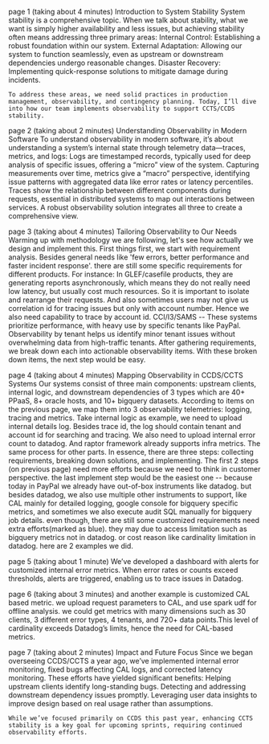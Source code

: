 page 1 (taking about 4 minutes) Introduction to System Stability
    System stability is a comprehensive topic. When we talk about stability, what we want is simply higher availability and less issues, but  achieving stability often means addressing three primary areas:
        Internal Control: Establishing a robust foundation within our system.
        External Adaptation: Allowing our system to function seamlessly, even as upstream or downstream dependencies undergo reasonable changes.
        Disaster Recovery: Implementing quick-response solutions to mitigate damage during incidents.

    To address these areas, we need solid practices in production management, observability, and contingency planning. Today, I’ll dive into how our team implements observability to support CCTS/CCDS stability.

page 2 (taking about 2 minutes) Understanding Observability in Modern Software
    To understand observability in modern software, it’s about understanding a system’s internal state through telemetry data—traces, metrics, and logs:
    Logs are timestamped records, typically used for deep analysis of specific issues, offering a “micro” view of the system.
    Capturing measurements over time, metrics give a “macro” perspective, identifying issue patterns with aggregated data like error rates or latency percentiles.
    Traces show the relationship between different components during requests, essential in distributed systems to map out interactions between services.
    A robust observability solution integrates all three to create a comprehensive view.

page 3 (taking about 4 minutes) Tailoring Observability to Our Needs
    Warming up with methodology we are following, let's see how actually we design and implement this.
    First things first, we start with requirement analysis. Besides general needs like 'few errors, better performance and faster incident response'. there are still some specific requirements for different products. For instance:
    In GLEF/casefile products, they are generating reports asynchronously, which means they do not really need low latency, but usually cost much resources. So it is important to isolate and rearrange their requests. And also sometimes users may not give us correlation id for tracing issues but only with account number. Hence we also need capability to trace by account id.
    CCI/I3/SAMS -- These systems prioritize performance, with heavy use by specific tenants like PayPal. Observability by tenant helps us identify minor tenant issues without overwhelming data from high-traffic tenants.
    After gathering requirements, we break down each into actionable observability items.
    With these broken down items, the next step would be easy.

page 4 (taking about 4 minutes) Mapping Observability in CCDS/CCTS Systems
    Our systems consist of three main components: upstream clients, internal logic, and downstream dependencies of 3 types which are 40+ PPaaS, 8+ oracle hosts, and 10+ bigquery datasets. According to items on the previous page, we map them into 3 observability telemetries: logging, tracing and metrics.
    Take internal logic as example, we need to upload internal details log. Besides trace id, the log should contain tenant and account id for searching and tracing. We also need to upload internal error count to datadog. And raptor framework already supports infra metrics. The same process for other parts.
    In essence, there are three steps: collecting requirements, breaking down solutions, and implementing. The first 2 steps (on previous page) need more efforts because we need to think in customer perspective. the last implement step would be the easiest one -- because today in PayPal we already have out-of-box instruments like datadog. 
    but besides datadog, we also use multiple other instruments to support, like CAL mainly for detailed logging, google console for bigquery specific metrics, and sometimes we also execute audit SQL manually for bigquery job details.
    even though, there are still some customized requirements need extra efforts(marked as blue). they may due to access limitation such as bigquery metrics not in datadog. or cost reason like cardinality limitation in datadog. here are 2 examples we did.

page 5 (taking about 1 minute)
    We’ve developed a dashboard with alerts for customized internal error metrics. When error rates or counts exceed thresholds, alerts are triggered, enabling us to trace issues in Datadog.

page 6 (taking about 3 minutes)
    and another example is customized CAL based metric. we upload request parameters to CAL, and use spark udf for offline analysis. we could get metrics with many dimensions such as 30 clients, 3 different error types, 4 tenants, and 720+ data points.This level of cardinality exceeds Datadog’s limits, hence the need for CAL-based metrics.

page 7 (taking about 2 minutes) Impact and Future Focus
    Since we began overseeing CCDS/CCTS a year ago, we’ve implemented internal error monitoring, fixed bugs affecting CAL logs, and corrected latency monitoring. These efforts have yielded significant benefits:
        Helping upstream clients identify long-standing bugs.
        Detecting and addressing downstream dependency issues promptly.
        Leveraging user data insights to improve design based on real usage rather than assumptions.

    While we’ve focused primarily on CCDS this past year, enhancing CCTS stability is a key goal for upcoming sprints, requiring continued observability efforts.

